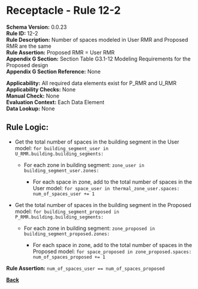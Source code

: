 
# Receptacle - Rule 12-2

**Schema Version:** 0.0.23  
**Rule ID:** 12-2  
**Rule Description:** Number of spaces modeled in User RMR and Proposed RMR are the same  
**Rule Assertion:** Proposed RMR = User RMR  
**Appendix G Section:** Section Table G3.1-12 Modeling Requirements for the Proposed design  
**Appendix G Section Reference:** None  

**Applicability:** All required data elements exist for P_RMR and U_RMR  
**Applicability Checks:** None  
**Manual Check:** None  
**Evaluation Context:** Each Data Element  
**Data Lookup:** None  

## Rule Logic:  

- Get the total number of spaces in the building segment in the User model: ```for building_segment_user in U_RMR.building.building_segments:```  

  - For each zone in building segment: ```zone_user in building_segment_user.zones:```

    - For each space in zone, add to the total number of spaces in the User model: ```for space_user in thermal_zone_user.spaces: num_of_spaces_user += 1```  

- Get the total number of spaces in the building segment in the Proposed model: ```for building_segment_proposed in P_RMR.building.building_segments:```  

  - For each zone in building segment: ```zone_proposed in building_segment_proposed.zones:```

    - For each space in zone, add to the total number of spaces in the Proposed model: ```for space_proposed in zone_proposed.spaces: num_of_spaces_proposed += 1```  

**Rule Assertion:** ```num_of_spaces_user == num_of_spaces_proposed```  

**[Back](../_toc.md)**
